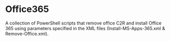 # Office365
A collection of PowerShell scripts that remove office C2R and install Office 365 using parameters specified in the XML files (Install-MS-Apps-365.xml &amp; Remove-Office.xml).
